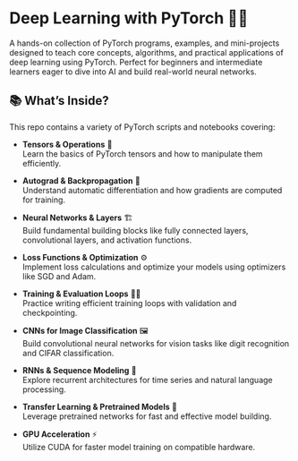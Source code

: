 # Deep Learning with PyTorch 🧠🔥

A hands-on collection of PyTorch programs, examples, and mini-projects designed to teach core concepts, algorithms, and practical applications of deep learning using PyTorch. Perfect for beginners and intermediate learners eager to dive into AI and build real-world neural networks.

## 📚 What’s Inside?

This repo contains a variety of PyTorch scripts and notebooks covering:

- **Tensors & Operations** 🔢  
  Learn the basics of PyTorch tensors and how to manipulate them efficiently.

- **Autograd & Backpropagation** 🔄  
  Understand automatic differentiation and how gradients are computed for training.

- **Neural Networks & Layers** 🏗️  
  Build fundamental building blocks like fully connected layers, convolutional layers, and activation functions.

- **Loss Functions & Optimization** ⚙️  
  Implement loss calculations and optimize your models using optimizers like SGD and Adam.

- **Training & Evaluation Loops** 🏃‍♂️  
  Practice writing efficient training loops with validation and checkpointing.

- **CNNs for Image Classification** 🖼️  
  Build convolutional neural networks for vision tasks like digit recognition and CIFAR classification.

- **RNNs & Sequence Modeling** 🔁  
  Explore recurrent architectures for time series and natural language processing.

- **Transfer Learning & Pretrained Models** 🚀  
  Leverage pretrained networks for fast and effective model building.

- **GPU Acceleration** ⚡  
  Utilize CUDA for faster model training on compatible hardware.
